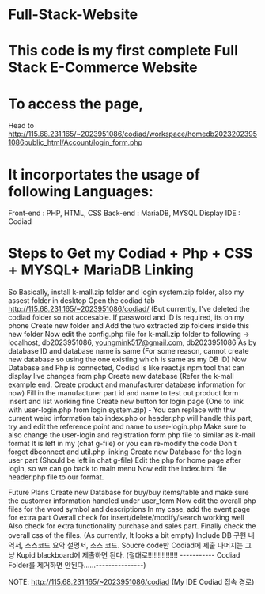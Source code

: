 # Full-Stack-Website

# This code is my first complete Full Stack E-Commerce Website

# To access the page, 
Head to http://115.68.231.165/~2023951086/codiad/workspace/homedb20232023951086public_html/Account/login_form.php

# It incorportates the usage of following Languages:
Front-end : PHP, HTML, CSS
Back-end : MariaDB, MYSQL 
Display IDE : Codiad

# Steps to Get my Codiad + Php + CSS + MYSQL+ MariaDB Linking
So Basically, install k-mall.zip folder and login system.zip folder, also my assest folder in desktop
Open the codiad tab http://115.68.231.165/~2023951086/codiad/ (But currently, I've deleted the codiad folder so not accesable.
If password and ID is required, its on my phone
Create new folder and Add the two extracted zip folders inside this new folder 
Now edit the config.php file for k-mall.zip folder to following -> localhost, db2023951086, youngmink517@gmail.com, db2023951086
As by database ID and database name is same (For some reason, cannot create new database so using the one existing which is same as my DB ID)
Now Database and Php is connected, Codiad is like react.js npm tool that can display live changes from php
Create new database (Refer the k-mall example end. Create product and manufacturer database information for now)
Fill in the manufacturer part id and name to test out product form insert and list working fine
Create new button for login page (One to link with user-login.php from login system.zip) - You can replace with thw current weird information tab
index.php or header.php will handle this part, try and edit the reference point and name to user-login.php
Make sure to also change the user-login and registration form php file to similar as k-mall format
It is left in my (chat g-file) or you can re-modify the code 
Don't forget dbconnect and util.php linking
Create new Database for the login user part (Should be left in chat g-file)
Edit the php for home page after login, so we can go back to main menu
Now edit the index.html file header.php file to our format.

Future Plans
Create new Database for buy/buy items/table and make sure the customer information handled under user_form
Now edit the overall php files for the word symbol and descriptions
In my case, add the event page for extra part
Overall check for insert/delete/modify/search working well
Also check for extra functionality purchase and sales part.
Finally check the overall css of the files. (As currently, It looks a bit empty)
Include DB 구현 내역서, 소스코드 요약 설명서, 소스 코드.
Soucre code만 Codiad에 제출 나머지는 그냥 Kupid blackboard에 제출하면 된다.
(절대로!!!!!!!!!!!!!!! ----------- Codiad Folder를 제거하면 안된다......---------------)

NOTE:
http://115.68.231.165/~2023951086/codiad (My IDE Codiad 접속 경로)
